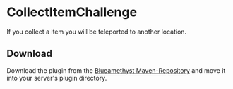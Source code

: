 # CollectItemChallenge
If you collect a item you will be teleported to another location.

## Download
Download the plugin from the [Blueamethyst Maven-Repository](https://maven.blueamethyst.me/releases/tech/marlonr/collectitemchallenge/1.0/collectitemchallenge-1.0.jar) and move it into your server's plugin directory.